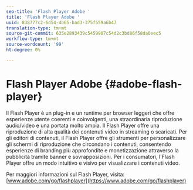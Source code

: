 ```yaml
---
seo-title: 'Flash Player Adobe '
title: 'Flash Player Adobe '
uuid: 838777c2-6d54-4b65-bad3-375f559a6b47
translation-type: tm+mt
source-git-commit: 635e2893439c5459907c54d2c3bd86f58da0eec5
workflow-type: tm+mt
source-wordcount: '99'
ht-degree: 0%

---
```



# Flash Player Adobe  {#adobe-flash-player}

Il Flash Player è un plug-in e un runtime per browser leggeri che offre esperienze utente coerenti e coinvolgenti, una straordinaria riproduzione audio/video e una portata molto ampia. Il Flash Player offre una riproduzione di alta qualità dei contenuti video in streaming o scaricati. Per gli editori di contenuti, il Flash Player offre gli strumenti per personalizzare gli schermi di riproduzione che circondano i contenuti, consentendo esperienze di branding più approfondite e monetizzazione attraverso la pubblicità tramite banner e sovrapposizioni. Per i consumatori, l&#39;Flash Player offre un modo intuitivo e visivo per visualizzare i contenuti video.

Per maggiori informazioni sul Flash Player, visita: [www.adobe.com/go/flashplayer](https://www.adobe.com/go/flashplayer)
